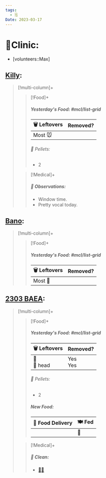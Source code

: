 ```yaml
---
tags:
  - 🗒️
Date: 2023-03-17
---
```


# 🏥Clinic:
- [volunteers::Max]

## [Killy](../RARE%20Birds/Ed%20Birds/Killy.md):
> [!multi-column]+
>
>> [!Food]+
>> ##### Yesterday's Food: #mcl/list-grid
>> |🗑️ Leftovers| Removed?
>> |---|---|
>>|Most 🐭|
>>
>>###### 💩 Pellets:
>>- 2
>
>> [!Medical]+
>> ##### 🔭 Observations:
>> - Window time.
>> - Pretty vocal today.

## [Bano](../RARE%20Birds/Ed%20Birds/Bano.md):
> [!multi-column]+
>
>> [!Food]+
>> ##### Yesterday's Food: #mcl/list-grid
>> |🗑️ Leftovers| Removed?
>> |---|---|
>>|Most 🐀|
>>

## [2303 BAEA](../RARE%20Birds/2303%20BAEA.md):
> [!multi-column]+
>
>> [!Food]+
>> ##### Yesterday's Food: #mcl/list-grid
>> |🗑️ Leftovers| Removed?
>> |---|---|
>>|🐀<br>🐥 head|Yes<br>Yes
>>
>>###### 💩 Pellets:
>>- 2
>>
>>##### New Food:
>> |🚚 Food Delivery| 🍽️ Fed|
>> |---|---|
>>||🐀
>
>> [!Medical]+
>>##### 🫧 Clean:
>> - [🧼➗](../Admin/Codes/Cleaned%20with%20divider.md)
